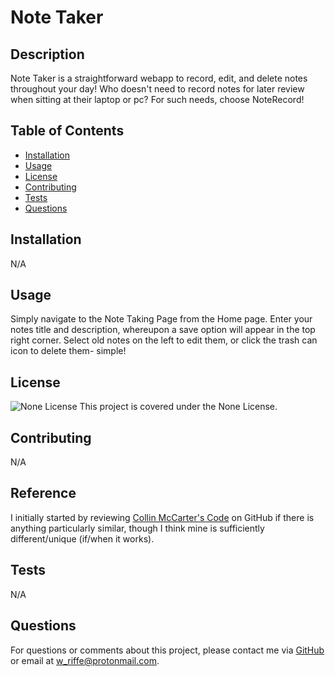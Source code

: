 # Note Taker

  ## Description
  Note Taker is a straightforward webapp to record, edit, and delete notes throughout your day! Who doesn't need to record notes for later review when sitting at their laptop or pc? For such needs, choose NoteRecord!

  ## Table of Contents
  - [Installation](#installation)
  - [Usage](#usage)
  - [License](#license)
  - [Contributing](#contributing)
  - [Tests](#tests)
  - [Questions](#questions)

  ## Installation
  N/A

  ## Usage
  Simply navigate to the Note Taking Page from the Home page. Enter your notes title and description, whereupon a save option will appear in the top right corner. Select old notes on the left to edit them, or click the trash can icon to delete them- simple!

  ## License
  ![None License](https://img.shields.io/badge/License-None-blue.svg)
  This project is covered under the None License.

  ## Contributing
  N/A

  ## Reference
  I initially started by reviewing [Collin McCarter's Code](https://github.com/collin-mccarter/Note-Taker) on GitHub if there is anything particularly similar, though I think mine is sufficiently different/unique (if/when it works).

  ## Tests
  N/A

  ## Questions
  For questions or comments about this project, please contact me via [GitHub](https://github.com/Will-Riffe) or email at w_riffe@protonmail.com.
  